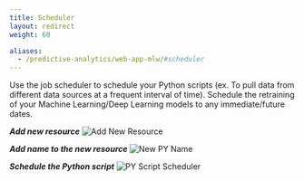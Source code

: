 ```yaml
---
title: Scheduler
layout: redirect
weight: 60

aliases:
  - /predictive-analytics/web-app-mlw/#scheduler
---
```


Use the job scheduler to schedule your Python scripts (ex. To pull data from different data sources at a frequent interval of time). Schedule the retraining of your Machine Learning/Deep Learning models to any immediate/future dates.

 ***Add new resource***
![Add New Resource](/images/zementis/mlw-app-resource-add-new.png)


***Add name to the new resource***
![New PY Name](/images/zementis/mlw-app-resource-add-py.png)


***Schedule the Python script***
![PY Script Scheduler](/images/zementis/mlw-app-sch.png)
